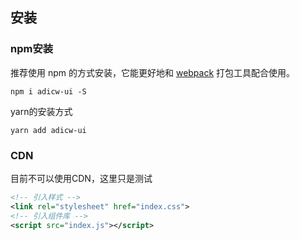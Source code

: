 ## 安装



### npm安装

推荐使用 npm 的方式安装，它能更好地和 [webpack](https://webpack.js.org/) 打包工具配合使用。

```
npm i adicw-ui -S
```

yarn的安装方式

```
yarn add adicw-ui
```



### CDN

目前不可以使用CDN，这里只是测试

```xml
<!-- 引入样式 -->
<link rel="stylesheet" href="index.css">
<!-- 引入组件库 -->
<script src="index.js"></script>
```

